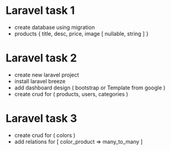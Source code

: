 # Laravel task 1

-   create database using migration
-   products { title, desc, price, image [ nullable, string ] }

<!-- ################################################################################################## -->

# Laravel task 2

-   create new laravel project
-   install laravel breeze
-   add dashboard design ( bootstrap or Template from google )
-   create crud for ( products, users, categories )

<!-- ################################################################################################## -->

# Laravel task 3

-   create crud for ( colors )
-   add relations for [ color_product => many_to_many ]

<!-- ################################################################################################## -->
